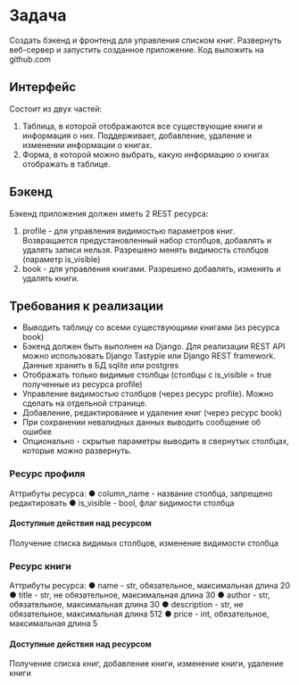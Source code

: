 # Задача
Создать бэкенд и фронтенд для управления списком книг. Развернуть веб-сервер и запустить созданное приложение. Код выложить на github.com
 
## Интерфейс
Cостоит из двух частей:
1. Таблица, в которой отображаются все существующие книги и информация о них. Поддерживает, добавление, удаление и изменении информации о книгах.
2. Форма, в которой можно выбрать, какую информацию о книгах отображать в таблице.
 
## Бэкенд
Бэкенд приложения должен иметь 2 REST ресурса:
1. profile - для управления видимостью параметров книг. Возвращается предустановленный набор столбцов, добавлять и удалять записи нельзя. Разрешено менять видимость столбцов (параметр is_visible)
2. book - для управления книгами. Разрешено добавлять, изменять и удалять книги.
 
## Требования к реализации
- Выводить таблицу со всеми существующими книгами (из ресурса book)
- Бэкенд должен быть выполнен на Django. Для реализации REST API можно использовать Django Tastypie или Django REST framework. Данные хранить в БД sqlite или postgres
- Отображать только видимые столбцы (столбцы с is_visible = true полученные из ресурса profile)
- Управление видимостью столбцов (через ресурс profile). Можно сделать на отдельной странице.
- Добавление, редактирование и удаление книг (через ресурс book)
- При сохранении невалидных данных выводить сообщение об ошибке
- Опционально - скрытые параметры выводить в свернутых столбцах, которые можно развернуть.
 
###  Ресурс профиля
Аттрибуты ресурса:
●      column_name - название столбца, запрещено редактировать
●      is_visible - bool, флаг видимости столбца
 
#### Доступные действия над ресурсом
Получение списка видимых столбцов, изменение видимости столбца


### Ресурс книги
Аттрибуты ресурса:
●      name - str, обязательное, максимальная длина 20
●      title - str, не обязательное, максимальная длина 30
●      author - str, обязательное, максимальная длина 30
●      description - str, не обязательное, максимальная длина 512
●      price - int, обязательное, максимальная длина 5
 
#### Доступные действия над ресурсом
Получение списка книг,  добавление книги,  изменение книги, удаление книги


